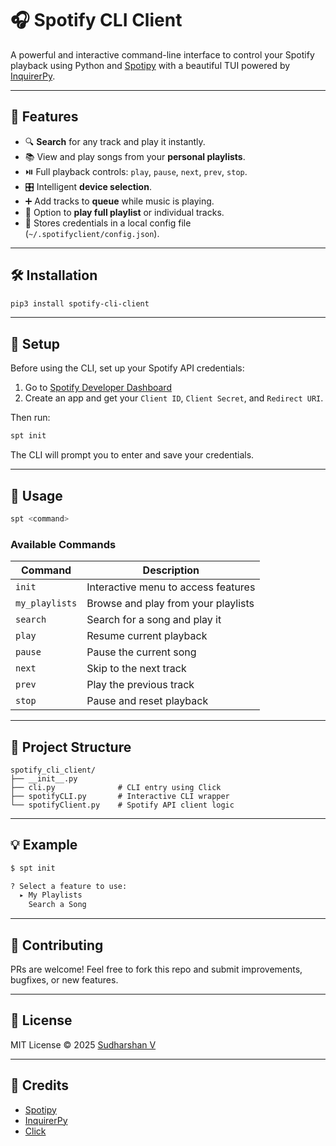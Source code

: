# 🎧 Spotify CLI Client

A powerful and interactive command-line interface to control your Spotify playback using Python and [Spotipy](https://spotipy.readthedocs.io/) with a beautiful TUI powered by [InquirerPy](https://github.com/kazhala/InquirerPy).

---

## 🚀 Features

- 🔍 **Search** for any track and play it instantly.
- 📚 View and play songs from your **personal playlists**.
- ⏯️ Full playback controls: `play`, `pause`, `next`, `prev`, `stop`.
- 🎛️ Intelligent **device selection**.
- ➕ Add tracks to **queue** while music is playing.
- 🔄 Option to **play full playlist** or individual tracks.
- 💾 Stores credentials in a local config file (`~/.spotifyclient/config.json`).

---

## 🛠️ Installation

```bash
pip3 install spotify-cli-client
```

---

## 🎹 Setup

Before using the CLI, set up your Spotify API credentials:

1. Go to [Spotify Developer Dashboard](https://developer.spotify.com/dashboard)
2. Create an app and get your `Client ID`, `Client Secret`, and `Redirect URI`.

Then run:

```bash
spt init
```

The CLI will prompt you to enter and save your credentials.

---

## 🧠 Usage

```bash
spt <command>
```

### Available Commands

| Command        | Description                         |
| -------------- | ----------------------------------- |
| `init`         | Interactive menu to access features |
| `my_playlists` | Browse and play from your playlists |
| `search`       | Search for a song and play it       |
| `play`         | Resume current playback             |
| `pause`        | Pause the current song              |
| `next`         | Skip to the next track              |
| `prev`         | Play the previous track             |
| `stop`         | Pause and reset playback            |

---

## 📁 Project Structure

```
spotify_cli_client/
├── __init__.py
├── cli.py              # CLI entry using Click
├── spotifyCLI.py       # Interactive CLI wrapper
└── spotifyClient.py    # Spotify API client logic
```

---

## 💡 Example

```bash
$ spt init

? Select a feature to use:
  ▸ My Playlists
    Search a Song
```

---

## 🤝 Contributing

PRs are welcome! Feel free to fork this repo and submit improvements, bugfixes, or new features.

---

## 📜 License

MIT License © 2025 [Sudharshan V](./LICENSE)

---

## 🔗 Credits

- [Spotipy](https://github.com/plamere/spotipy)
- [InquirerPy](https://github.com/kazhala/InquirerPy)
- [Click](https://click.palletsprojects.com/)
